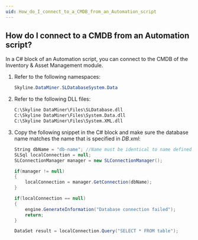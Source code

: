 ```yaml
---
uid: How_do_I_connect_to_a_CMDB_from_an_Automation_script
---
```


## How do I connect to a CMDB from an Automation script?

In a C# block of an Automation script, you can connect to the CMDB of the Inventory & Asset Management module.

1. Refer to the following namespaces:

    ```cs
    Skyline.DataMiner.SLDatabaseSystem.Data
    ```

2. Refer to the following DLL files:

    ```txt
    C:\Skyline DataMiner\Files\SLDatabase.dll
    C:\Skyline DataMiner\Files\System.Data.dll
    C:\Skyline DataMiner\Files\System.XML.dll
    ```

3. Copy the following snippet in the C# block and make sure the database name matches the name that is specified in *DB.xml*:

    ```cs
    String dbName = "db-name"; //Name must be identical to name defined in db.xml
    SLSql localConnection = null;
    SLConnectionManager manager = new SLConnectionManager();

    if(manager != null)
    {
        localConnection = manager.GetConnection(dbName);
    }

    if(localConnection == null)
    {
        engine.GenerateInformation("Database connection failed");
        return;
    }

    DataSet result = localConnection.Query("SELECT * FROM table");
    ```
